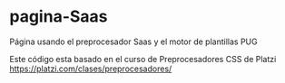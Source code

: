 # pagina-Saas
Página usando el preprocesador Saas y el motor de plantillas PUG

Este código esta basado en el curso de Preprocesadores CSS de Platzi https://platzi.com/clases/preprocesadores/

